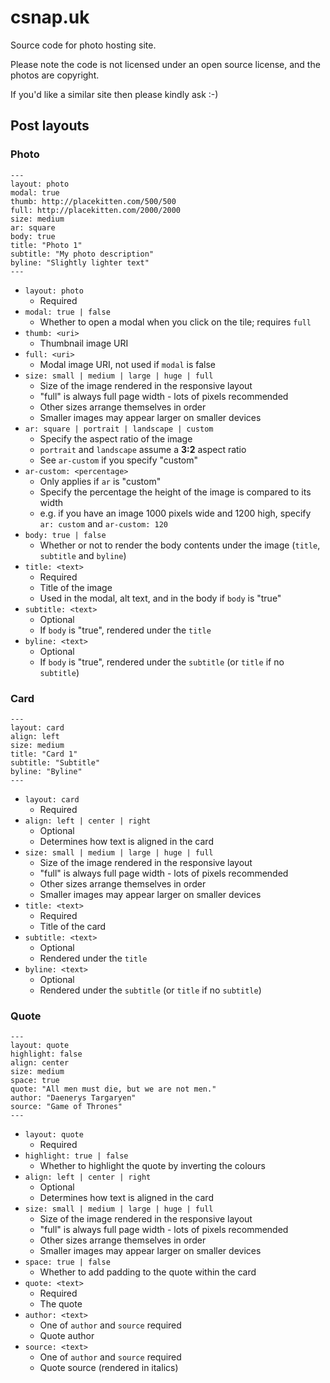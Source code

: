 # csnap.uk

Source code for photo hosting site.

Please note the code is not licensed under an open source license, and the photos are copyright.

If you'd like a similar site then please kindly ask :-)

## Post layouts

### Photo

    ---
    layout: photo
    modal: true
    thumb: http://placekitten.com/500/500
    full: http://placekitten.com/2000/2000
    size: medium
    ar: square
    body: true
    title: "Photo 1"
    subtitle: "My photo description"
    byline: "Slightly lighter text"
    ---

- `layout: photo`
  - Required
- `modal: true | false`
  - Whether to open a modal when you click on the tile; requires `full`
- `thumb: <uri>`
  - Thumbnail image URI
- `full: <uri>`
  - Modal image URI, not used if `modal` is false
- `size: small | medium | large | huge | full`
  - Size of the image rendered in the responsive layout
  - "full" is always full page width - lots of pixels recommended
  - Other sizes arrange themselves in order
  - Smaller images may appear larger on smaller devices
- `ar: square | portrait | landscape | custom`
  - Specify the aspect ratio of the image
  - `portrait` and `landscape` assume a **3:2** aspect ratio
  - See `ar-custom` if you specify "custom"
- `ar-custom: <percentage>`
  - Only applies if `ar` is "custom"
  - Specify the percentage the height of the image is compared to its width
  - e.g. if you have an image 1000 pixels wide and 1200 high, specify `ar: custom` and `ar-custom: 120`
- `body: true | false`
  - Whether or not to render the body contents under the image (`title`, `subtitle` and `byline`)
- `title: <text>`
  - Required
  - Title of the image
  - Used in the modal, alt text, and in the body if `body` is "true"
- `subtitle: <text>`
  - Optional
  - If `body` is "true", rendered under the `title`
- `byline: <text>`
  - Optional
  - If `body` is "true", rendered under the `subtitle` (or `title` if no `subtitle`)


### Card

    ---
    layout: card
    align: left
    size: medium
    title: "Card 1"
    subtitle: "Subtitle"
    byline: "Byline"
    ---

- `layout: card`
  - Required
- `align: left | center | right`
  - Optional
  - Determines how text is aligned in the card
- `size: small | medium | large | huge | full`
  - Size of the image rendered in the responsive layout
  - "full" is always full page width - lots of pixels recommended
  - Other sizes arrange themselves in order
  - Smaller images may appear larger on smaller devices
- `title: <text>`
  - Required
  - Title of the card
- `subtitle: <text>`
  - Optional
  - Rendered under the `title`
- `byline: <text>`
  - Optional
  - Rendered under the `subtitle` (or `title` if no `subtitle`)

### Quote

    ---
    layout: quote
    highlight: false
    align: center
    size: medium
    space: true
    quote: "All men must die, but we are not men."
    author: "Daenerys Targaryen"
    source: "Game of Thrones"
    ---

- `layout: quote`
  - Required
- `highlight: true | false`
  - Whether to highlight the quote by inverting the colours
- `align: left | center | right`
  - Optional
  - Determines how text is aligned in the card
- `size: small | medium | large | huge | full`
  - Size of the image rendered in the responsive layout
  - "full" is always full page width - lots of pixels recommended
  - Other sizes arrange themselves in order
  - Smaller images may appear larger on smaller devices
- `space: true | false`
  - Whether to add padding to the quote within the card
- `quote: <text>`
  - Required
  - The quote
- `author: <text>`
  - One of `author` and `source` required
  - Quote author
- `source: <text>`
  - One of `author` and `source` required
  - Quote source (rendered in italics)